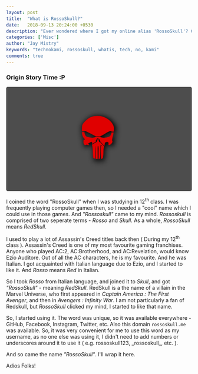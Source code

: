 ```yaml
---
layout: post
title:  "What is RossoSkull?"
date:   2018-09-13 20:24:00 +0530
description: "Ever wondered where I got my online alias 'RossoSkull'? Check out this post to know how!"
categories: ['Misc']
author: "Jay Mistry"
keywords: "technokami, rossoskull, whatis, tech, no, kami"
comments: true
---
```


### Origin Story Time :P

<img class="post-image" src="/assets/images/img/rossoskull25ppi.png">

I coined the word "RossoSkull" when I was studying in 12<sup>th</sup> class. I was frequently playing computer games then, so I needed a "cool" name which I could use in those games. And _"Rossoskull"_ came to my mind. _Rossoskull_ is comprised of two seperate terms - _Rosso_ and _Skull_. As a whole, _RossoSkull_ means _RedSkull_.

I used to play a lot of Assassin's Creed titles back then ( During my 12<sup>th</sup> class ). Assassin's Creed is one of my most favourite gaming franchises. Anyone who played AC:2, AC:Brotherhood, and AC:Revelation, would know Ezio Auditore. Out of all the AC characters, he is my favourite. And he was Italian. I got acquainted with Italian language due to Ezio, and I started to like it. And _Rosso_ means _Red_ in Italian.

So I took _Rosso_ from Italian language, and joined it to _Skull_, and got _"RossoSkull"_ - meaning _RedSkull_. RedSkull is a the name of a villain in the Marvel Universe, who first appeared in _Captain America : The First Avenger_, and then in _Avengers : Infinity War_. I am not particularly a fan of Redskull, but _RossoSkull_ clicked my mind, I started to like that name.

So, I started using it. The word was unique, so it was available everywhere - GitHub, Facebook, Instagram, Twitter, etc. Also this domain `rossoskull.me` was available. So, it was very convenient for me to use this word as my username, as no one else was using it, I didn't need to add numbers or underscores around it to use it ( e.g. rossoskull123,  \_rossoskull\_, etc. ).

And so came the name _"RossoSkull"_. I'll wrap it here.

Adios Folks!
<br>